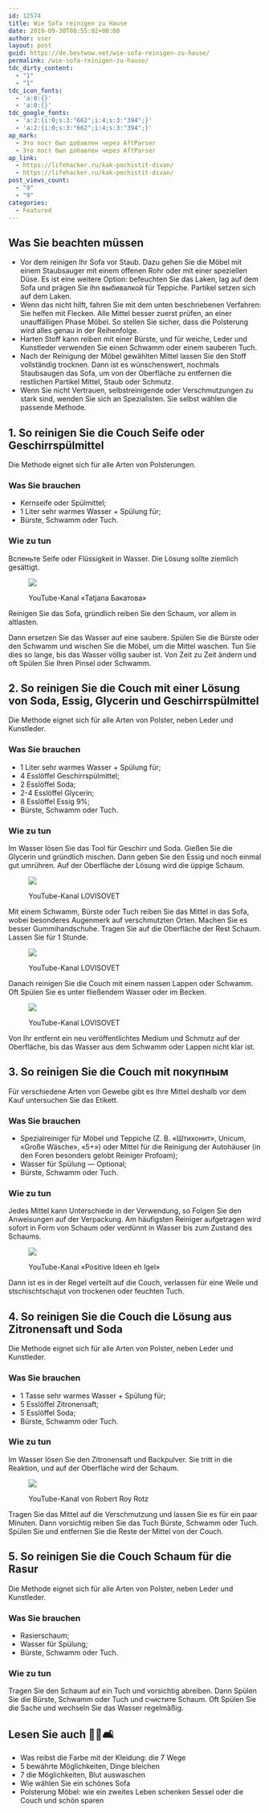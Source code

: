 ```yaml
---
id: 12574
title: Wie Sofa reinigen zu Hause
date: 2019-09-30T08:55:02+00:00
author: user
layout: post
guid: https://de.bestwow.net/wie-sofa-reinigen-zu-hause/
permalink: /wie-sofa-reinigen-zu-hause/
tdc_dirty_content:
  - "1"
  - "1"
tdc_icon_fonts:
  - 'a:0:{}'
  - 'a:0:{}'
tdc_google_fonts:
  - 'a:2:{i:0;s:3:"662";i:4;s:3:"394";}'
  - 'a:2:{i:0;s:3:"662";i:4;s:3:"394";}'
ap_mark:
  - Это пост был добавлен через AftParser
  - Это пост был добавлен через AftParser
ap_link:
  - https://lifehacker.ru/kak-pochistit-divan/
  - https://lifehacker.ru/kak-pochistit-divan/
post_views_count:
  - "9"
  - "9"
categories:
  - Featured
---
```

## Was Sie beachten müssen

  * Vor dem reinigen Ihr Sofa vor Staub. Dazu gehen Sie die Möbel mit einem Staubsauger mit einem offenen Rohr oder mit einer speziellen Düse. Es ist eine weitere Option: befeuchten Sie das Laken, lag auf dem Sofa und prägen Sie ihn выбивалкой für Teppiche. Partikel setzen sich auf dem Laken.
  * Wenn das nicht hilft, fahren Sie mit dem unten beschriebenen Verfahren: Sie helfen mit Flecken. Alle Mittel besser zuerst prüfen, an einer unauffälligen Phase Möbel. So stellen Sie sicher, dass die Polsterung wird alles genau in der Reihenfolge.
  * Harten Stoff kann reiben mit einer Bürste, und für weiche, Leder und Kunstleder verwenden Sie einen Schwamm oder einem sauberen Tuch.
  * Nach der Reinigung der Möbel gewählten Mittel lassen Sie den Stoff vollständig trocknen. Dann ist es wünschenswert, nochmals Staubsaugen das Sofa, um von der Oberfläche zu entfernen die restlichen Partikel Mittel, Staub oder Schmutz.
  * Wenn Sie nicht Vertrauen, selbstreinigende oder Verschmutzungen zu stark sind, wenden Sie sich an Spezialisten. Sie selbst wählen die passende Methode.

## 1. So reinigen Sie die Couch Seife oder Geschirrspülmittel

Die Methode eignet sich für alle Arten von Polsterungen.

### Was Sie brauchen

  * Kernseife oder Spülmittel;
  * 1 Liter sehr warmes Wasser + Spülung für;
  * Bürste, Schwamm oder Tuch.

### Wie zu tun

Вспеньте Seife oder Flüssigkeit in Wasser. Die Lösung sollte ziemlich gesättigt.<figure>

![](https://de.bestwow.net/wp-content/uploads/2019/09/kak-pochistit-divan-v-domashnih-usloviyah-1.jpg) <figcaption>YouTube-Kanal «Tatjana Бакатова»</figcaption></figure> 

Reinigen Sie das Sofa, gründlich reiben Sie den Schaum, vor allem in altlasten.

Dann ersetzen Sie das Wasser auf eine saubere. Spülen Sie die Bürste oder den Schwamm und wischen Sie die Möbel, um die Mittel waschen. Tun Sie dies so lange, bis das Wasser völlig sauber ist. Von Zeit zu Zeit ändern und oft Spülen Sie Ihren Pinsel oder Schwamm.

## 2. So reinigen Sie die Couch mit einer Lösung von Soda, Essig, Glycerin und Geschirrspülmittel

Die Methode eignet sich für alle Arten von Polster, neben Leder und Kunstleder.

### Was Sie brauchen

  * 1 Liter sehr warmes Wasser + Spülung für;
  * 4 Esslöffel Geschirrspülmittel;
  * 2 Esslöffel Soda;
  * 2-4 Esslöffel Glycerin;
  * 8 Esslöffel Essig 9%;
  * Bürste, Schwamm oder Tuch.

### Wie zu tun

Im Wasser lösen Sie das Tool für Geschirr und Soda. Gießen Sie die Glycerin und gründlich mischen. Dann geben Sie den Essig und noch einmal gut umrühren. Auf der Oberfläche der Lösung wird die üppige Schaum.<figure>

![](https://de.bestwow.net/wp-content/uploads/2019/09/kak-pochistit-divan-v-domashnih-usloviyah-2.jpg) <figcaption>YouTube-Kanal LOVISOVET</figcaption></figure> 

Mit einem Schwamm, Bürste oder Tuch reiben Sie das Mittel in das Sofa, wobei besonderes Augenmerk auf verschmutzten Orten. Machen Sie es besser Gummihandschuhe. Tragen Sie auf die Oberfläche der Rest Schaum. Lassen Sie für 1 Stunde.<figure>

![](https://de.bestwow.net/wp-content/uploads/2019/09/kak-pochistit-divan-v-domashnih-usloviyah-3.jpg) <figcaption>YouTube-Kanal LOVISOVET</figcaption></figure> 

Danach reinigen Sie die Couch mit einem nassen Lappen oder Schwamm. Oft Spülen Sie es unter fließendem Wasser oder im Becken.<figure>

![](https://de.bestwow.net/wp-content/uploads/2019/09/kak-pochistit-divan-v-domashnih-usloviyah-4.jpg) <figcaption>YouTube-Kanal LOVISOVET</figcaption></figure> 

Von Ihr entfernt ein neu veröffentlichtes Medium und Schmutz auf der Oberfläche, bis das Wasser aus dem Schwamm oder Lappen nicht klar ist.

<div>
</div>

## 3. So reinigen Sie die Couch mit покупным

Für verschiedene Arten von Gewebe gibt es Ihre Mittel deshalb vor dem Kauf untersuchen Sie das Etikett.

### Was Sie brauchen

  * Spezialreiniger für Möbel und Teppiche (Z. B. «Штихонит», Unicum, «Große Wäsche», «5+») oder Mittel für die Reinigung der Autohäuser (in den Foren besonders gelobt Reiniger Profoam);
  * Wasser für Spülung — Optional;
  * Bürste, Schwamm oder Tuch.

### Wie zu tun

Jedes Mittel kann Unterschiede in der Verwendung, so Folgen Sie den Anweisungen auf der Verpackung. Am häufigsten Reiniger aufgetragen wird sofort in Form von Schaum oder verdünnt in Wasser bis zum Zustand des Schaums.<figure>

![](https://de.bestwow.net/wp-content/uploads/2019/09/kak-pochistit-divan-v-domashnih-usloviyah-5.jpg) <figcaption>YouTube-Kanal «Positive Ideen eh Igel»</figcaption></figure> 

Dann ist es in der Regel verteilt auf die Couch, verlassen für eine Weile und stschischtschajut von trockenen oder feuchten Tuch.

<div>
</div>

## 4. So reinigen Sie die Couch die Lösung aus Zitronensaft und Soda

Die Methode eignet sich für alle Arten von Polster, neben Leder und Kunstleder.

### Was Sie brauchen

  * 1 Tasse sehr warmes Wasser + Spülung für;
  * 5 Esslöffel Zitronensaft;
  * 5 Esslöffel Soda;
  * Bürste, Schwamm oder Tuch.

### Wie zu tun

Im Wasser lösen Sie den Zitronensaft und Backpulver. Sie tritt in die Reaktion, und auf der Oberfläche wird der Schaum.<figure>

![](https://de.bestwow.net/wp-content/uploads/2019/09/kak-pochistit-divan-v-domashnih-usloviyah-6.jpg) <figcaption>YouTube-Kanal von Robert Roy Rotz</figcaption></figure> 

Tragen Sie das Mittel auf die Verschmutzung und lassen Sie es für ein paar Minuten. Dann vorsichtig reiben Sie das Tuch Bürste, Schwamm oder Tuch. Spülen Sie und entfernen Sie die Reste der Mittel von der Couch.

<div>
</div>

## 5. So reinigen Sie die Couch Schaum für die Rasur

Die Methode eignet sich für alle Arten von Polster, neben Leder und Kunstleder.

### Was Sie brauchen

  * Rasierschaum;
  * Wasser für Spülung;
  * Bürste, Schwamm oder Tuch.

### Wie zu tun

Tragen Sie den Schaum auf ein Tuch und vorsichtig abreiben. Dann Spülen Sie die Bürste, Schwamm oder Tuch und счистите Schaum. Oft Spülen Sie die Sache und wechseln Sie das Wasser regelmäßig.

<div>
</div>

<div>
  <h2 class="read-also__title">
    <span>Lesen Sie auch</span> <span>👚🧽🛋 </span>
  </h2>
  
  <ul class="read-also__list">
    <li>
      Was reibst die Farbe mit der Kleidung: die 7 Wege
    </li>
    <li>
      5 bewährte Möglichkeiten, Dinge bleichen
    </li>
    <li>
      7 die Möglichkeiten, Blut auswaschen
    </li>
    <li>
      Wie wählen Sie ein schönes Sofa
    </li>
    <li>
      Polsterung Möbel: wie ein zweites Leben schenken Sessel oder die Couch und schön sparen
    </li>
  </ul>
</div>